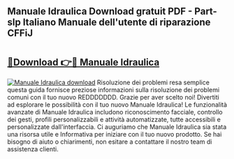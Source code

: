 ## Manuale Idraulica Download gratuit PDF - Part-slp Italiano Manuale dell'utente di riparazione CFFiJ

# <h2><a href="http://dfa7t0u.blite.top/?on=Manuale+Idraulica">🔗Download 👉🔴 Manuale Idraulica</a></h2>

[![Manuale Idraulica download](https://i.imgur.com/lujVjoI.png)](http://dfa7t0u.blite.top/?on=Manuale+Idraulica)
Risoluzione dei problemi resa semplice questa guida fornisce preziose informazioni sulla risoluzione dei problemi comuni con il tuo nuovo REDDDDDDD. Grazie per aver scelto noi! Divertiti ad esplorare le possibilità con il tuo nuovo Manuale Idraulica! Le funzionalità avanzate di Manuale Idraulica includono riconoscimento facciale, controllo dei gesti, profili personalizzabili e attività automatizzate, tutte accessibili e personalizzate dall'interfaccia. Ci auguriamo che Manuale Idraulica sia stata una risorsa utile e Informativa per iniziare con il tuo nuovo prodotto. Se hai bisogno di aiuto o chiarimenti, non esitare a contattare il nostro team di assistenza clienti.
